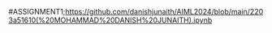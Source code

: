 #ASSIGNMENT1;https://github.com/danishjunaith/AIML2024/blob/main/2203a51610(%20MOHAMMAD%20DANISH%20JUNAITH).ipynb
